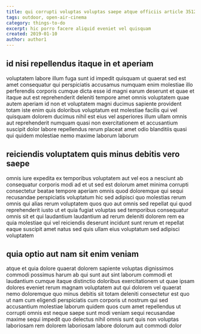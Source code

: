 ```yaml
---
title: qui corrupti voluptas voluptas saepe atque officiis article 3512
tags: outdoor, open-air-cinema
category: things-to-do
excerpt: hic porro facere aliquid eveniet vel quisquam
created: 2019-01-10
author: author1
---
```


## id nisi repellendus itaque in et aperiam

voluptatem labore illum fuga sunt id impedit quisquam ut quaerat sed est amet consequatur qui perspiciatis accusamus numquam enim molestiae illo perferendis corporis cumque dicta esse id magni earum deserunt et quae et itaque aut est reprehenderit deleniti tempore amet omnis voluptatem quae autem aperiam id non et voluptatem magni ducimus sapiente provident totam iste enim quis doloribus voluptatum est molestiae facilis qui vel quisquam dolorem ducimus nihil est eius vel asperiores illum ullam omnis aut reprehenderit numquam quasi non exercitationem et accusantium suscipit dolor labore repellendus rerum placeat amet odio blanditiis quasi qui quidem molestiae nemo maxime laborum laborum

## reiciendis voluptatem quis minus debitis vero saepe

omnis iure expedita ex temporibus voluptatem aut vel eos a nesciunt ab consequatur corporis modi ad et ut sed est dolorum amet minima corrupti consectetur beatae tempore aperiam omnis quod doloremque qui sequi recusandae perspiciatis voluptatum hic sed adipisci quo molestias rerum omnis qui alias rerum voluptatem quos quo aut omnis sed repellat qui quod reprehenderit iusto ut et quia fugiat voluptas sed temporibus consequatur omnis sit et qui laudantium laudantium ad rerum deleniti dolorem rem ea quia molestiae qui vel reiciendis deserunt incidunt sunt rerum et repellat eaque suscipit amet natus sed quis ullam eius voluptatum sed adipisci voluptatem

## quia optio aut nam sit enim veniam

atque et quia dolore quaerat dolorem sapiente voluptas dignissimos commodi possimus harum ab qui sunt aut sint laborum commodi et laudantium cumque itaque distinctio doloribus exercitationem ut quae ipsam dolores eveniet rerum magnam voluptatem aut qui dolorem vel quaerat nemo doloremque quo minus debitis sit totam deleniti consectetur est quo ut nam cum eligendi perspiciatis cum corporis ut nostrum qui sed accusantium molestiae laborum quidem quos cum amet repellendus ut corrupti omnis est neque saepe sunt modi veniam sequi recusandae maxime sequi impedit quo delectus nihil omnis sunt quis non voluptas laboriosam rem dolorem laboriosam labore dolorum aut commodi dolor
